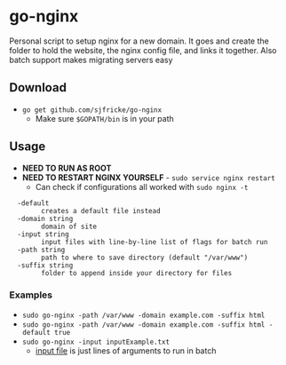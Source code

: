 # go-nginx
Personal script to setup nginx for a new domain. It goes and create the folder to hold the website, the nginx config file, and links it together. Also batch support makes migrating servers easy

## Download

- `go get github.com/sjfricke/go-nginx`
	- Make sure `$GOPATH/bin` is in your path

## Usage

- **NEED TO RUN AS ROOT**
- **NEED TO RESTART NGINX YOURSELF** - `sudo service nginx restart`
	- Can check if configurations all worked with `sudo nginx -t`

```
  -default
        creates a default file instead
  -domain string
        domain of site
  -input string
        input files with line-by-line list of flags for batch run
  -path string
        path to where to save directory (default "/var/www")
  -suffix string
        folder to append inside your directory for files
```

### Examples

- `sudo go-nginx -path /var/www -domain example.com -suffix html`
- `sudo go-nginx -path /var/www -domain example.com -suffix html -default true`
- `sudo go-nginx -input inputExample.txt`
	- [input file](inputExample.txt) is just lines of arguments to run in batch